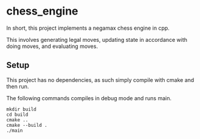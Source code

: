 # chess_engine
In short, this project implements a negamax chess engine in cpp. 

This involves generating legal moves, updating state in accordance with doing moves, and evaluating moves.

## Setup
This project has no dependencies, as such simply compile with cmake and then run.

The following commands compiles in debug mode and runs main. 

```
mkdir build
cd build
cmake ..
cmake --build .
./main
```
